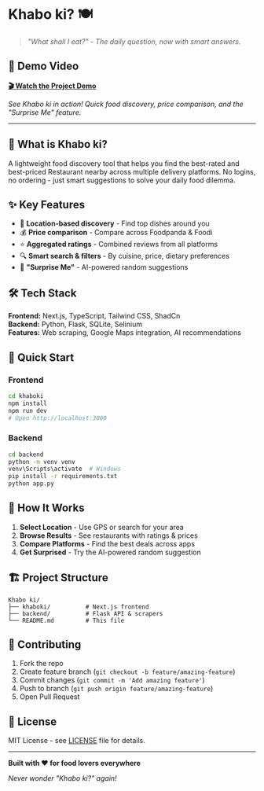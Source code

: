 # Khabo ki? 🍽️

> *"What shall I eat?" - The daily question, now with smart answers.*

## 🎥 Demo Video

**[🎬 Watch the Project Demo](https://drive.google.com/file/d/18_-opZWzAm8Zn-DOpPrCfKQUK64nliKi/view?usp=drivesdk)**

*See Khabo ki in action! Quick food discovery, price comparison, and the "Surprise Me" feature.*

---

## 🎯 What is Khabo ki?

A lightweight food discovery tool that helps you find the best-rated and best-priced Restaurant nearby across multiple delivery platforms. No logins, no ordering - just smart suggestions to solve your daily food dilemma.

## ✨ Key Features

- 📍 **Location-based discovery** - Find top dishes around you
- 💰 **Price comparison** - Compare across Foodpanda & Foodi
- ⭐ **Aggregated ratings** - Combined reviews from all platforms
- 🔍 **Smart search & filters** - By cuisine, price, dietary preferences
- 🎲 **"Surprise Me"** - AI-powered random suggestions

## 🛠️ Tech Stack

**Frontend:** Next.js, TypeScript, Tailwind CSS, ShadCn  
**Backend:** Python, Flask, SQLite, Selinium  
**Features:** Web scraping, Google Maps integration, AI recommendations

## 🚀 Quick Start

### Frontend
```bash
cd khaboki
npm install
npm run dev
# Open http://localhost:3000
```

### Backend
```bash
cd backend
python -m venv venv
venv\Scripts\activate  # Windows
pip install -r requirements.txt
python app.py
```

## 📱 How It Works

1. **Select Location** - Use GPS or search for your area
2. **Browse Results** - See restaurants with ratings & prices
3. **Compare Platforms** - Find the best deals across apps
4. **Get Surprised** - Try the AI-powered random suggestion

## 🏗️ Project Structure

```
Khabo ki/
├── khaboki/          # Next.js frontend
├── backend/          # Flask API & scrapers
└── README.md         # This file
```

<!-- ## 🚀 Deployment

- **Frontend**: Deployed on [Vercel](https://vercel.com)
- **Backend**: Deployed on [Render](https://render.com) -->

## 🤝 Contributing

1. Fork the repo
2. Create feature branch (`git checkout -b feature/amazing-feature`)
3. Commit changes (`git commit -m 'Add amazing feature'`)
4. Push to branch (`git push origin feature/amazing-feature`)
5. Open Pull Request

## 📄 License

MIT License - see [LICENSE](LICENSE) file for details.

---

**Built with ❤️ for food lovers everywhere**

*Never wonder "Khabo ki?" again!*